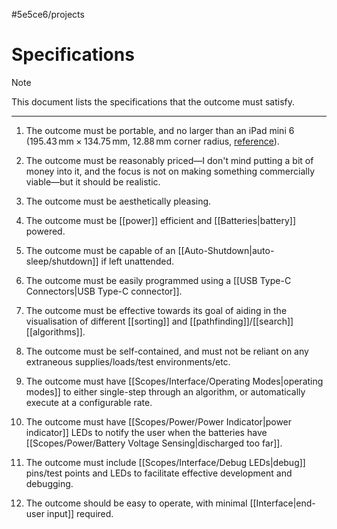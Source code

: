 #5e5ce6/projects 

# Specifications

> [!NOTE]  
> This document lists the specifications that the outcome must satisfy.

---

1. The outcome must be portable, and no larger than an iPad mini 6 ($195.43\,\text{mm} \times 134.75\,\text{mm}$, $12.88\,\text{mm}$ corner radius, [reference](https://developer.apple.com/accessories/Accessory-Design-Guidelines.pdf#page=284)).

2. The outcome must be reasonably priced—I don't mind putting a bit of money into it, and the focus is not on making something commercially viable—but it should be realistic.

3. The outcome must be aesthetically pleasing.

4. The outcome must be [[power]] efficient and [[Batteries|battery]] powered.

5. The outcome must be capable of an [[Auto-Shutdown|auto-sleep/shutdown]] if left unattended.

6. The outcome must be easily programmed using a [[USB Type-C Connectors|USB Type-C connector]].

7. The outcome must be effective towards its goal of aiding in the visualisation of different [[sorting]] and [[pathfinding]]/[[search]] [[algorithms]].

8. The outcome must be self-contained, and must not be reliant on any extraneous supplies/loads/test environments/etc.

9. The outcome must have [[Scopes/Interface/Operating Modes|operating modes]] to either single-step through an algorithm, or automatically execute at a configurable rate.

10. The outcome must have [[Scopes/Power/Power Indicator|power indicator]] LEDs to notify the user when the batteries have [[Scopes/Power/Battery Voltage Sensing|discharged too far]].

11. The outcome must include [[Scopes/Interface/Debug LEDs|debug]] pins/test points and LEDs to facilitate effective development and debugging.

12. The outcome should be easy to operate, with minimal [[Interface|end-user input]] required.
